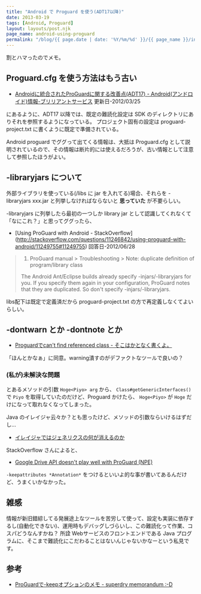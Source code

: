 ```yaml
---
title: "Android で Proguard を使う(ADT17以降)"
date: 2013-03-19
tags: [Android, Proguard]
layout: layouts/post.njk
page_name: android-using-proguard
permalink: "/blog/{{ page.date | date: '%Y/%m/%d' }}/{{ page_name }}/index.html"
---
```

割とハマったのでメモ。
<!--more-->

## Proguard.cfg を使う方法はもう古い

* [Androidに統合されたProGuardに関する改善点(ADT17) - Android(アンドロイド)情報-ブリリアントサービス](http://d.hatena.ne.jp/bs-android/20120325/1332662384)
更新日-2012/03/25

にあるように、ADT17 以降では、既定の難読化設定は SDK のディレクトリにありそれを参照するようになっている。
プロジェクト固有の設定は proguard-project.txt に書くように既定で準備されている。

Android proguard でググって出てくる情報は、大抵は Proguard.cfg として説明されているので、その情報は断片的には使えるだろうが、古い情報として注意して参照したほうがよい。


## -libraryjars について
外部ライブラリを使っている(/libs に jar を入れてる)場合、それらを -libraryjars xxx.jar と列挙しなければならないと **思っていた** が不要らしい。

-libraryjars に列挙したら最初の一つしか library jar として認識してくれなくて「なにこれ？」と思ってググったら、

* [Using ProGuard with Android - StackOverflow]
(http://stackoverflow.com/questions/11246842/using-proguard-with-android/11249755#11249755) 回答日-2012/06/28

>1) ProGuard manual > Troubleshooting > Note: duplicate definition of program/library class
>
>The Android Ant/Eclipse builds already specify -injars/-libraryjars for you. If you specify them again in your configuration, ProGuard notes that they are duplicated. So don't specify -injars/-libraryjars.

libs配下は既定で定義済だから proguard-project.txt の方で再定義しなくてよいらしい。

## -dontwarn とか -dontnote とか
* [Proguardでcan't find referenced class - そこはかとなく書くよ。](http://d.hatena.ne.jp/rudi/20110205/1296914415)

「ほんとかなぁ」に同意。warning潰すのがデファクトなツールで良いの？

### (私が)未解決な問題
とあるメソッドの引数 ``Hoge<Piyo> arg``  から、 ``Class#getGenericInterfaces()`` で ``Piyo`` を取得していたのだけど、Proguard かけたら、 ``Hoge<Piyo>`` が ``Hoge`` だけになって取れなくなってしまった。

Java のイレイジャ云々か？とも思ったけど、メソッドの引数ならいけるはずだし…

* [イレイジャではジェネリクスの何が消えるのか](http://blogs.wankuma.com/nagise/archive/2008/10/13/158708.aspx) 

StackOverflow さんによると、

* [Google Drive API doesn't play well with ProGuard (NPE)](http://stackoverflow.com/a/14449289/789062)

``-keepattributes *Annotation*`` をつけるといいよ的な事が書いてあるんだけど、うまくいかなかった。

## 雑感
情報が新旧錯綜してる発展途上なツールを苦労して使って、設定も実装に依存するし(自動化できない)、運用時もデバッグしづらいし、この難読化って作業、コスパどうなんすかね？ 所詮 Webサービスのフロントエンドである Java プログラムに、そこまで難読化にこだわることはないんじゃないかなーという私見です。

## 参考
* [ProGuardで-keepオプションのメモ - superdry memorandum :-D](http://d.hatena.ne.jp/Superdry/20110121/1295641171)